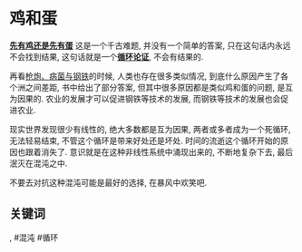 # 鸡和蛋

[**先有鸡还是先有蛋**](https://zh.wikipedia.org/zh-hans/%E5%85%88%E6%9C%89%E9%B8%A1%E8%BF%98%E6%98%AF%E5%85%88%E6%9C%89%E8%9B%8B) 这是一个千古难题, 并没有一个简单的答案, 只在这句话内永远不会找到结果, 这句话就是一个[**循环论证**](https://zh.wikipedia.org/wiki/%E5%BE%AA%E7%92%B0%E8%AB%96%E8%AD%89), 不会有结果的.

再看[枪炮、病菌与钢铁](/reading-notes/book/2020/枪炮-病菌与钢铁.md)的时候, 人类也存在很多类似情况, 到底什么原因产生了各个洲之间差距, 书中给出了部分答案, 但其中很多原因都是类似鸡和蛋的问题, 是互为因果的. 农业的发展才可以促进钢铁等技术的发展, 而钢铁等技术的发展也会促进农业.

现实世界发现很少有线性的, 绝大多数都是互为因果, 两者或多者成为一个死循环, 无法轻易结束, 不管这个循环是带来好处还是坏处. 时间的流逝这个循环开始的原因也跟着消失了. 意识就是在这种非线性系统中涌现出来的, 不断地复杂下去, 最后泯灭在混沌之中.

不要去对抗这种混沌可能是最好的选择, 在暴风中欢笑吧.

## 关键词
, #混沌 #循环
